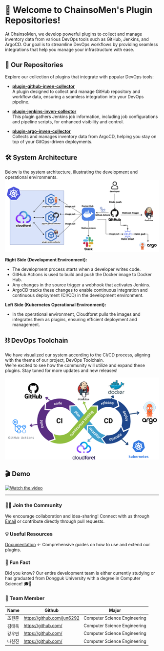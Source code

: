 # 👋 Welcome to ChainsoMen's Plugin Repositories!

At ChainsoMen, we develop powerful plugins to collect and manage inventory data from various DevOps tools such as GitHub, Jenkins, and ArgoCD. 
Our goal is to streamline DevOps workflows by providing seamless integrations that help you manage your infrastructure with ease.

## 🔌 Our Repositories
Explore our collection of plugins that integrate with popular DevOps tools:

- **[plugin-github-inven-collector](https://github.com/ChainsoMen/plugin-github-inven-collector)**  
  A plugin designed to collect and manage GitHub repository and workflow data, ensuring a seamless integration into your DevOps pipeline.

- **[plugin-jenkins-inven-collector](https://github.com/ChainsoMen/plugin-jenkins-inven-collector)**  
  This plugin gathers Jenkins job information, including job configurations and pipeline scripts, for enhanced visibility and control.

- **[plugin-argo-inven-collector](https://github.com/ChainsoMen/plugin-argo-inven-collector)**  
  Collects and manages inventory data from ArgoCD, helping you stay on top of your GitOps-driven deployments.

## 🛠️ System Architecture
Below is the system architecture, illustrating the development and operational environments.
![ChainsoMen_Architecture](./ChainsoMen_Architecture.png)

**Right Side (Development Environment):**
- The development process starts when a developer writes code.
- GitHub Actions is used to build and push the Docker image to Docker Hub.
- Any changes in the source trigger a webhook that activates Jenkins.
- ArgoCD tracks these changes to enable continuous integration and continuous deployment (CI/CD) in the development environment.

**Left Side (Kubernetes Operational Environment):**
- In the operational environment, Cloudforet pulls the images and integrates them as plugins, ensuring efficient deployment and management.

## ⛓️ DevOps Toolchain
We have visualized our system according to the CI/CD process, aligning with the theme of our project, DevOps Toolchain. <br>
We’re excited to see how the community will utilize and expand these plugins.
Stay tuned for more updates and new releases!

![ChainsoMen_Architecture.png](./ChainsoMen_DevOps.png)


## 🎬 Demo
[![Watch the video](https://img.youtube.com/vi/c2qc4nMKrVs/0.jpg)](https://www.youtube.com/watch?v=c2qc4nMKrVs)

---

### 🧑‍💻 Join the Community
We encourage collaboration and idea-sharing! Connect with us through [Email](mailto:kr.public.wonjun@gmail.com) or contribute directly through pull requests.

### 💡 Useful Resources
[Documentation](https://docs.spaceone.megazone.io/ko/developers/setup/installing_spaceone/)  <- Comprehensive guides on how to use and extend our plugins.

### 🎉 Fun Fact
Did you know? Our entire development team is either currently studying or has graduated from Dongguk University with a degree in Computer Science! 🎓🐯

### 👥 Team Member
| Name | Github                     | Major                             |
|------|---------------------------|-----------------------------------|
| 조원준  | https://github.com/jun6292 | Computer Science Engineering |
| 김태욱  | https://github.com/ | Computer Science Engineering |
| 강우빈  | https://github.com/ | Computer Science Engineering |
| 나찬진  | https://github.com/ | Computer Science Engineering |

